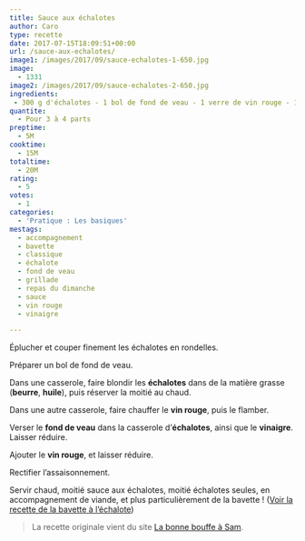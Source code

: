 ```yaml
---
title: Sauce aux échalotes
author: Caro
type: recette
date: 2017-07-15T18:09:51+00:00
url: /sauce-aux-echalotes/
image1: /images/2017/09/sauce-echalotes-1-650.jpg
image:
  - 1331
image2: /images/2017/09/sauce-echalotes-2-650.jpg
ingredients:
 - 300 g d'échalotes - 1 bol de fond de veau - 1 verre de vin rouge - 1 cuillère à soupe de vinaigre de vin - un peu de beurre ou huile
quantite:
  - Pour 3 à 4 parts
preptime:
  - 5M
cooktime:
  - 15M
totaltime:
  - 20M
rating:
  - 5
votes:
  - 1
categories:
  - 'Pratique : Les basiques'
mestags:
  - accompagnement
  - bavette
  - classique
  - échalote
  - fond de veau
  - grillade
  - repas du dimanche
  - sauce
  - vin rouge
  - vinaigre

---
```

Éplucher et couper finement les échalotes en rondelles.

Préparer un bol de fond de veau.

Dans une casserole, faire blondir les **échalotes** dans de la matière grasse (**beurre**, **huile**), puis réserver la moitié au chaud.

Dans une autre casserole, faire chauffer le **vin rouge**, puis le flamber.

Verser le **fond de veau** dans la casserole d&rsquo;**échalotes**, ainsi que le **vinaigre**. Laisser réduire.

Ajouter le **vin rouge**, et laisser réduire.

Rectifier l&rsquo;assaisonnement.

Servir chaud, moitié sauce aux échalotes, moitié échalotes seules, en accompagnement de viande, et plus particulièrement de la bavette ! ([Voir la recette de la bavette à l&rsquo;échalote][1])

> La recette originale vient du site <a href="https://bouffeasam.wordpress.com/2015/03/08/bavette-a-lechalote/" target="_blank" rel="noopener">La bonne bouffe à Sam</a>.

 [1]: http://www.instamiam.fr/bavette-a-lechalote/